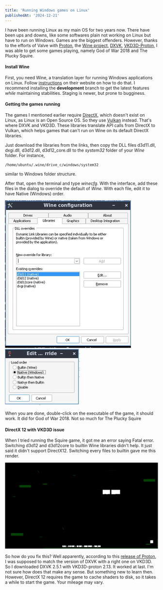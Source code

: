 ```yaml
---
title: 'Running Windows games on Linux'
publishedAt: '2024-12-21'
---
```

I have been running Linux as my main OS for two years now. There have been ups and downs, like some softwares plain
not working on Linux but have to run on Windows. Games are the biggest offenders. However, thanks to the efforts of Valve
with [Proton](https://steamcommunity.com/games/221410/announcements/detail/1696055855739350561), 
the [Wine project](https://www.winehq.org/), [DXVK](https://github.com/doitsujin/dxvk), 
[VKD3D-Proton](https://github.com/HansKristian-Work/vkd3d-proton), 
I was able to get some games playing, namely God of War 2018 and The Plucky Squire.

#### Install Wine
First, you need Wine, a translation layer for running Windows applications on Linux. 
Follow [instructions](https://gitlab.winehq.org/wine/wine/-/wikis/Download) on their website on how to do that. 
I recommend installing the **development** branch to get the latest features *while* maintaining stabilities. 
Staging is newer, but prone to bugginess.

#### Getting the games running
The games I mentioned earlier require [DirectX](https://en.wikipedia.org/wiki/DirectX), which doesn't exist on Linux,
as Linux is an Open Source OS. So they use [Vulkan](https://en.wikipedia.org/wiki/Vulkan) instead. That's where DXVK
and VKD3D. These libraries translate API calls from DirectX to Vulkan, which helps games that can't run on Wine on
its default DirectX libraries.  

Just download the libraries from the links, then copy the DLL files d3d11.dll, dxgi.dll, d3d12.dll, d3d12_core.dll
to the *system32* folder of your *Wine* folder. For instance,
```
/home/ubuntu/.wine/drive_c/windows/system32
```
similar to Windows folder structure.  

After that, open the terminal and type *winecfg*. With the interface, add these files in the dialog to override
the default of *Wine*. With each file, edit it to have Native (Windows) order.

![](/images/blog/241221/winecfg.jpg)
![](/images/blog/241221/order.jpg)

When you are done, double-click on the executable of the game, it should work. It did for God of War 2018.
Not so much for The Plucky Squire

#### DirectX 12 with VKD3D issue
When I tried running the Squire game, it got me an error saying Fatal error. Switching d3d12 and d3d12core
to builtin Wine libraries didn't help. It just said it didn't support DirectX12. Switching every files
to builtin gave me this render.

![](/images/blog/241221/builtin_squire.jpg)

So how do you fix this? Well apparently, according to this [release of Proton](https://github.com/ValveSoftware/Proton/releases/tag/proton-9.0-4), I was supposed to match the version of DXVK with a right one on VKD3D. So I downloaded DXVK
2.5.1 with VKD3D-proton 2.13. It worked at last. I'm not sure how does that make any sense. But something new to
learn then. However, DirectX 12 requires the game to cache shaders to disk, so it takes a while to start the game.
Your mileage may vary.